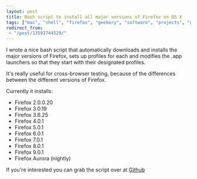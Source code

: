 ```yaml
---
layout: post
title: Bash script to install all major versions of Firefox on OS X
tags: ["mac", "shell", "firefox", "geekery", "software", "projects", "github", "blog", "downloads"]
redirect_from:
 - "/post/13592744529/"
---
```


I wrote a nice bash script that automatically downloads and installs the major versions of Firefox, sets up profiles for each and modifies the .app launchers so that they start with their designated profiles.

<!-- more -->

It's really useful for cross-browser testing, because of the differences between the different versions of Firefox.

Currently it installs:

- Firefox 2.0.0.20
- Firefox 3.0.19
- Firefox 3.6.25
- Firefox 4.0.1
- Firefox 5.0.1
- Firefox 6.0.1
- Firefox 7.0.1
- Firefox 8.0.1
- Firefox 9.0.1
- Firefox Aurora (nightly)

If you're interested you can grab the script over at [Github](https://github.com/omgmog/install-all-firefox)
